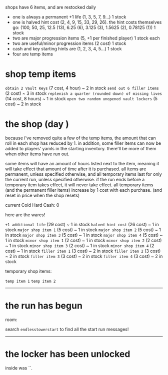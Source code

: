 shops have 6 items, and are restocked daily
- one is always a permanent +1 life (1, 3, 5, 7, 9...) 1 stock
- one is halved hint cost (2, 4, 9, 15, 33, 29, 26). the hint costs themselves go: (100, 50, 25, 12.5 (13), 6.25 (6), 3.125 (3), 1.5625 (2), 0.78125 (1)) 1 stock
- two are major progression items (5, +1 per finished player) 1 stock each
- two are useful/minor progression items (2 cost) 1 stock
- cash and key starting hints are (1, 2, 3, 4, 5...) 1 stock
- four are temp items

# shop temp items

`obtain 2 Vault Keys` (7 cost, 4 hour) ~ 2 in stock
`send out 6 filler items` (2 cost) ~ 3 in stock
`replenish a quarter (rounded down) of missing lives` (14 cost, 8 hours) ~ 1 in stock
`open two random unopened vault lockers` (5 cost) ~ 2 in stock

# the shop (day )

because i've removed quite a few of the temp items, the amount that can roll in each shop has reduced by 1. in addition, some filler items can now be added to players' yamls in the starting inventory. there'll be more of them when other items have run out.

some items will have an amount of hours listed next to the item, meaning it will take effect that amount of time after it is purchased.
all items are permanent, unless specified otherwise, and all temporary items last for only the current run, unless specified otherwise.
if the run ends before a temporary item takes effect, it will never take effect.
all temporary items (and the permanent filler items) increase by 1 cost with each purchase. (and reset in price when the shop resets)

current Cold Hard Cash: 0

here are the wares!

`+1 additional life` (29 cost) ~ 1 in stock
`halved hint cost` (26 cost) ~ 1 in stock
`major shop item 1` (5 cost) ~ 1 in stock
`major shop item 2` (5 cost) ~ 1 in stock
`major shop item 3` (5 cost) ~ 1 in stock
`major shop item 4` (5 cost) ~ 1 in stock
`minor shop item 1` (2 cost) ~ 1 in stock
`minor shop item 2` (2 cost) ~ 1 in stock
`minor shop item 3` (2 cost) ~ 1 in stock
`minor shop item 4` (2 cost) ~ 1 in stock
`filler item 1` (3 cost) ~ 2 in stock
`filler item 2` (3 cost) ~ 2 in stock
`filler item 3` (3 cost) ~ 2 in stock
`filler item 4` (3 cost) ~ 2 in stock

temporary shop items:

`temp item 1`
`temp item 2`

---

# the  run has begun

room: 

search `endlesstowerstart` to find all the start run messages!

---

# the  locker has been unlocked

inside was ``.